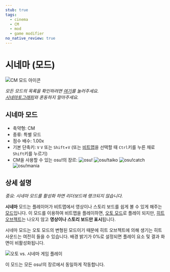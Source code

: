 ```yaml
---
stub: true
tags:
  - cinema
  - CM
  - mod
  - game modifier
no_native_review: true
---
```


# 시네마 (모드)

![CM 모드 아이콘](/wiki/shared/mods/CM.png "시네마 (CM) 모드 아이콘")

*모든 모드의 목록을 확인하려면 [여기](/wiki/Gameplay/Game_modifier)를 눌러주세요.*\
*[시네마토그래피](https://en.wikipedia.org/wiki/Cinematography)와 혼동하지 말아주세요.*

## 시네마 모드

- 축약형: CM
- 종류: 특별 모드
- 점수 배수: 1.00x
- 기본 단축키: `V` `V` 또는 `Shift`+`V` (또는 [비트맵](/wiki/Beatmap)을 선택할 때 `Ctrl`키를 누른 채로 `Shift`키를 누르기)
- CM을 사용할 수 있는 osu!의 장르: ![][osu!] ![][osu!taiko] ![][osu!catch] ![][osu!mania]

## 상세 설명

*중요: 시네마 모드를 활성화 하면 리더보드에 랭크되지 않습니다.*

**시네마** 모드는 플레이어가 비트맵에서 영상이나 스토리 보드를 쉽게 볼 수 있게 해주는 [모드](/wiki/Gameplay/Game_modifier)입니다. 이 모드를 이용하여 비트맵을 플레이하면, [오토 모드](/wiki/Gameplay/Game_modifier/Auto)로 플레이 되지만, [히트 오브젝트](/wiki/Gameplay/Hit_object)는 나오지 않고 **영상이나 스토리 보드만 표시**됩니다.

시네마 모드는 오토 모드의 변형된 모드이기 때문에 히트 오브젝트에 의해 생기는 히트 사운드는 여전히 들을 수 있습니다. 배경 밝기가 0%로 설정되면 플레이 요소 및 결과 화면이 비활성화됩니다.

![오토 vs. 시네마 게임 플레이](img/CM-comparison.jpg "오토 모드 (왼쪽) vs 시네마 모드 (오른쪽)의 비교")

이 모드는 모든 osu!의 장르에서 동일하게 작동합니다.

[osu!]: /wiki/shared/mode/osu.png "osu!"
[osu!taiko]: /wiki/shared/mode/taiko.png "osu!taiko"
[osu!catch]: /wiki/shared/mode/catch.png "osu!catch"
[osu!mania]: /wiki/shared/mode/mania.png "osu!mania"
